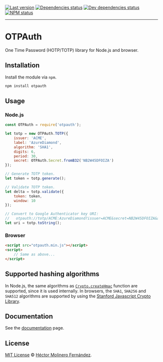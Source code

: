 [![Last version](https://img.shields.io/github/tag/hectorm/otpauth.svg)][tags]
[![Dependencies status](https://img.shields.io/david/hectorm/otpauth.svg)][dependencies]
[![Dev dependencies status](https://img.shields.io/david/dev/hectorm/otpauth.svg)][devDependencies]
[![NPM status](https://img.shields.io/npm/dm/otpauth.svg)][npm]

***

# OTPAuth
One Time Password (HOTP/TOTP) library for Node.js and browser.

## Installation
Install the module via `npm`.

```sh
npm install otpauth
```

## Usage

### Node.js
```javascript
const OTPAuth = require('otpauth');

let totp = new OTPAuth.TOTP({
	issuer: 'ACME',
	label: 'AzureDiamond',
	algorithm: 'SHA1',
	digits: 6,
	period: 30,
	secret: OTPAuth.Secret.fromB32('NB2W45DFOIZA')
});

// Generate TOTP token.
let token = totp.generate();

// Validate TOTP token.
let delta = totp.validate({
	token: token,
	window: 10
});

// Convert to Google Authenticator key URI:
//   otpauth://totp/ACME:AzureDiamond?issuer=ACME&secret=NB2W45DFOIZA&algorithm=SHA1&digits=6&period=30
let uri = totp.toString();
```

### Browser
```html
<script src="otpauth.min.js"></script>
<script>
	// Same as above...
</script>
```

## Supported hashing algorithms
In Node.js, the same algorithms as [`Crypto.createHmac`][createHmac] function are supported, since it is used internally.
In browsers, the `SHA1`, `SHA256` and `SHA512` algorithms are supported by using the [Stanford Javascript Crypto Library][sjcl].

## Documentation
See the [documentation][docs] page.

## License
[MIT License][license] © [Héctor Molinero Fernández](https://molinero.dev/).

[docs]: https://hectorm.github.io/otpauth/index.html
[license]: https://github.com/hectorm/otpauth/blob/master/LICENSE.md
[tags]: https://github.com/hectorm/otpauth/tags
[npm]: https://www.npmjs.com/package/otpauth
[dependencies]: https://david-dm.org/hectorm/otpauth
[devDependencies]: https://david-dm.org/hectorm/otpauth?type=dev
[createHmac]: https://nodejs.org/api/crypto.html#crypto_crypto_createhmac_algorithm_key
[sjcl]: https://github.com/bitwiseshiftleft/sjcl

